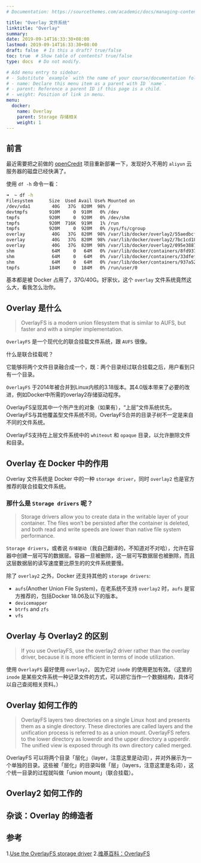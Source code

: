 ```yaml
---
# Documentation: https://sourcethemes.com/academic/docs/managing-content/

title: "Overlay 文件系统"
linktitle: "Overlay"
summary:
date: 2019-09-14T16:33:30+08:00
lastmod: 2019-09-14T16:33:30+08:00
draft: false  # Is this a draft? true/false
toc: true  # Show table of contents? true/false
type: docs  # Do not modify.

# Add menu entry to sidebar.
# - Substitute `example` with the name of your course/documentation folder.
# - name: Declare this menu item as a parent with ID `name`.
# - parent: Reference a parent ID if this page is a child.
# - weight: Position of link in menu.
menu:
  docker:
    name: Overlay
    parent: Storage 存储相关
    weight: 1
---
```


## 前言

最近需要把之前做的 [openCredit](https://github.com/YoungWilliamZ/openCredit) 项目重新部署一下，发现好久不用的 `aliyun` 云服务器的磁盘已经快满了。

使用 `df -h` 命令一看：

``` bash
➜  ~ df -h
Filesystem      Size  Used Avail Use% Mounted on
/dev/vda1        40G   37G  820M  98% /
devtmpfs        910M     0  910M   0% /dev
tmpfs           920M     0  920M   0% /dev/shm
tmpfs           920M  716K  919M   1% /run
tmpfs           920M     0  920M   0% /sys/fs/cgroup
overlay          40G   37G  820M  98% /var/lib/docker/overlay2/55aedbcf20a0380e7e03075a7a97a59869ba9c61848a28c3eb8dacc6df00e01d/merged
overlay          40G   37G  820M  98% /var/lib/docker/overlay2/7bc1cd18dea024f05c9f4db97a2d144ffb72da89bbe2e20d1804766f38689900/merged
overlay          40G   37G  820M  98% /var/lib/docker/overlay2/095e388787b7a9c59e79531e509f9dd803d61e328c650836affa7dd110d4052f/merged
shm              64M     0   64M   0% /var/lib/docker/containers/8fd937ba70f9864088e0f6a88a791ff2d1768a38c0acc68a7a51e9ca9b5dbd86/mounts/shm
shm              64M     0   64M   0% /var/lib/docker/containers/33dfef9c8bd1382aad26944ba6dcd946cbb9457588fa1fb81c14bd3261a024f2/mounts/shm
shm              64M     0   64M   0% /var/lib/docker/containers/937a5222d4a6143655844d881a3a2d7f4b42bf50c312c257b43e31d5e024e14c/mounts/shm
tmpfs           184M     0  184M   0% /run/user/0
```

基本都是被 Docker 占用了，37G/40G。好家伙，这个 `overlay` 文件系统竟然这么大，看我怎么治你。

## Overlay 是什么

> OverlayFS is a modern union filesystem that is similar to AUFS, but faster and with a simpler implementation.

`OverlayFS` 是一个现代化的联合挂载文件系统，跟 `AUFS` 很像。

什么是联合挂载呢？

它能够将两个文件目录融合成一个，既：两个目录经过联合挂载之后，用户看到只有一个目录。

`OverlayFS` 于2014年被合并到Linux内核的3.18版本。其4.0版本带来了必要的改进，例如Docker中所需的overlay2存储驱动程序。

OverlayFS呈现其中一个所产生的对象（如果有），“上层”文件系统优先。OverlayFS与其他覆盖型文件系统不同，OverlayFS合并的目录子树不一定是来自不同的文件系统。

OverlayFS支持在上层文件系统中的 `whiteout` 和 `opaque` 目录，以允许删除文件和目录。

## Overlay 在 Docker 中的作用

Overlay 文件系统是 Docker 中的一种 `storage driver`，同时 `overlay2` 也是官方推荐的联合挂载文件系统。

### 那什么是 `Storage drivers` 呢？

> Storage drivers allow you to create data in the writable layer of your container. The files won’t be persisted after the container is deleted, and both read and write speeds are lower than native file system performance.

`Storage drivers`，或者说 `存储驱动`（我自己翻译的，不知道对不对哈），允许在容器中创建一层可写的数据层。容器一旦被删除，这一层可写数据层也被删除，而且这层数据层的读写速度要比原生的的文件系统要慢。

除了 `overlay2` 之外，Docker 还支持其他的 `storage drivers`:

* `aufs`(Another Union File System)，在老系统不支持 `overlay2` 时，`aufs` 是官方推荐的，包括Docker 18.06及以下的版本。
* `devicemapper`
* `btrfs` and `zfs`
* `vfs`

## Overlay 与 Overlay2 的区别

> If you use OverlayFS, use the overlay2 driver rather than the overlay driver, because it is more efficient in terms of inode utilization.

使用 `OverlayFS` 最好使用 `overlay2`， 因为它对 `inode` 的使用更加有效。（这里的 `inode` 是某些文件系统一种记录文件的方式，可以把它当作一个数据结构，具体可以自己查阅相关资料。）

## Overlay 如何工作的

> OverlayFS layers two directories on a single Linux host and presents them as a single directory. These directories are called layers and the unification process is referred to as a union mount. OverlayFS refers to the lower directory as lowerdir and the upper directory a upperdir. The unified view is exposed through its own directory called merged.

OverlayFS 可以将两个目录「层化」（layer，注意这里是动词），并对外展示为一个单独的目录。这些被「层化」的目录叫做「层」（layers，注意这里是名词），这个统一目录的过程就叫做「union mount」（联合挂载）。



## Overlay2 如何工作的



## 杂谈：Overlay 的缔造者

## 参考

1.[Use the OverlayFS storage driver](https://docs.docker.com/storage/storagedriver/overlayfs-driver/)
2.[维基百科：OverlayFS](https://zh.wikipedia.org/wiki/OverlayFS)
